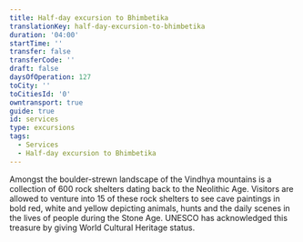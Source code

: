 ```yaml
---
title: Half-day excursion to Bhimbetika
translationKey: half-day-excursion-to-bhimbetika
duration: '04:00'
startTime: ''
transfer: false
transferCode: ''
draft: false
daysOfOperation: 127
toCity: ''
toCitiesId: '0'
owntransport: true
guide: true
id: services
type: excursions
tags:
  - Services
  - Half-day excursion to Bhimbetika
---
```

Amongst the boulder-strewn landscape of the Vindhya mountains is a collection of 600 rock shelters dating back to the Neolithic Age. Visitors are allowed to venture into 15 of these rock shelters to see cave paintings in bold red, white and yellow depicting animals, hunts and the daily scenes in the lives of people during the Stone Age. UNESCO has acknowledged this treasure by giving World Cultural Heritage status.